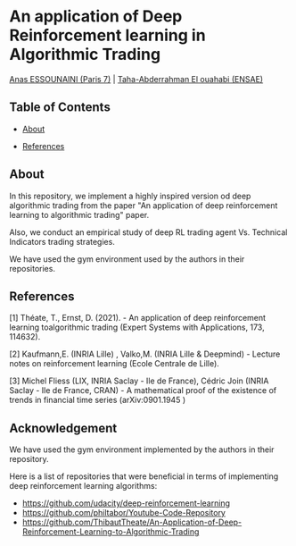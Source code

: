 # An application of Deep Reinforcement learning in Algorithmic Trading


[Anas ESSOUNAINI (Paris 7)](https://www.linkedin.com/in/anas-essounaini-b7514014a/) | [Taha-Abderrahman El ouahabi (ENSAE)
](https://www.linkedin.com/in/taha-elouahabi/)

## Table of Contents

- [About](#about)

- [References](#ref)

## About <a name = "about"></a>

In this repository, we implement a highly inspired version od deep algorithmic trading from the paper "An application of deep reinforcement learning to algorithmic trading" paper. 

Also, we conduct an empirical study of deep RL trading agent Vs. Technical Indicators trading strategies.

We have used the gym environment used by the authors in their repositories.


## References <a name = "ref"></a>

[1] Théate, T.,  Ernst, D. (2021). - An application of deep reinforcement learning toalgorithmic trading (Expert Systems with Applications, 173, 114632).

[2] Kaufmann,E. (INRIA Lille) ,  Valko,M. (INRIA Lille & Deepmind) - Lecture notes on reinforcement learning (Ecole Centrale de Lille).

[3] Michel Fliess (LIX, INRIA Saclay - Ile de France), Cédric Join (INRIA Saclay - Ile de France, CRAN) - A mathematical proof of the existence of trends in financial time series (arXiv:0901.1945 )
## Acknowledgement

We have used the gym environment implemented by the authors in their repository.

Here is a list of repositories that were beneficial in terms of implementing deep reinforcement learning algorithms:

- https://github.com/udacity/deep-reinforcement-learning
- https://github.com/philtabor/Youtube-Code-Repository
- https://github.com/ThibautTheate/An-Application-of-Deep-Reinforcement-Learning-to-Algorithmic-Trading
